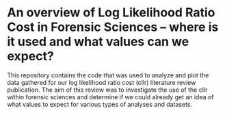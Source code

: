 # An overview of Log Likelihood Ratio Cost in Forensic Sciences – where is it used and what values can we expect?

This repository contains the code that was used to analyze and plot the data gathered for our log likelihood ratio cost (cllr) literature review publication. The aim of this review was to investigate the use of the cllr within forensic sciences and determine if we could already get an idea of what values to expect for various types of analyses and datasets.
